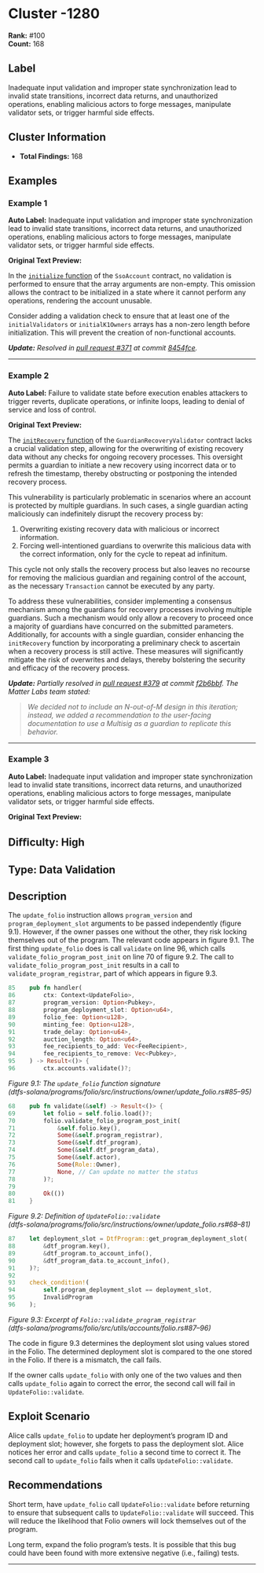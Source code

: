 # Cluster -1280

**Rank:** #100  
**Count:** 168  

## Label
Inadequate input validation and improper state synchronization lead to invalid state transitions, incorrect data returns, and unauthorized operations, enabling malicious actors to forge messages, manipulate validator sets, or trigger harmful side effects.

## Cluster Information
- **Total Findings:** 168

## Examples

### Example 1

**Auto Label:** Inadequate input validation and improper state synchronization lead to invalid state transitions, incorrect data returns, and unauthorized operations, enabling malicious actors to forge messages, manipulate validator sets, or trigger harmful side effects.  

**Original Text Preview:**

In the [`initialize` function](https://github.com/matter-labs/zksync-sso-clave-contracts/blob/c7714c0fe0a33a23acce5aa20355f088d330b4f7/src/SsoAccount.sol#L59) of the `SsoAccount` contract, no validation is performed to ensure that the array arguments are non-empty. This omission allows the contract to be initialized in a state where it cannot perform any operations, rendering the account unusable.

Consider adding a validation check to ensure that at least one of the `initialValidators` or `initialK1Owners` arrays has a non-zero length before initialization. This will prevent the creation of non-functional accounts.

***Update:** Resolved in [pull request #371](https://github.com/matter-labs/zksync-sso-clave-contracts/pull/371) at commit [8454fce](https://github.com/matter-labs/zksync-sso-clave-contracts/pull/371/commits/8454fce35e9178ef394466d5b99096cde7a89d36).*

---
### Example 2

**Auto Label:** Failure to validate state before execution enables attackers to trigger reverts, duplicate operations, or infinite loops, leading to denial of service and loss of control.  

**Original Text Preview:**

The [`initRecovery` function](https://github.com/matter-labs/zksync-sso-clave-contracts/blob/c7714c0fe0a33a23acce5aa20355f088d330b4f7/src/validators/GuardianRecoveryValidator.sol#L202-L215) of the `GuardianRecoveryValidator` contract lacks a crucial validation step, allowing for the overwriting of existing recovery data without any checks for ongoing recovery processes. This oversight permits a guardian to initiate a new recovery using incorrect data or to refresh the timestamp, thereby obstructing or postponing the intended recovery process.

This vulnerability is particularly problematic in scenarios where an account is protected by multiple guardians. In such cases, a single guardian acting maliciously can indefinitely disrupt the recovery process by:

1. Overwriting existing recovery data with malicious or incorrect information.
2. Forcing well-intentioned guardians to overwrite this malicious data with the correct information, only for the cycle to repeat ad infinitum.

This cycle not only stalls the recovery process but also leaves no recourse for removing the malicious guardian and regaining control of the account, as the necessary `Transaction` cannot be executed by any party.

To address these vulnerabilities, consider implementing a consensus mechanism among the guardians for recovery processes involving multiple guardians. Such a mechanism would only allow a recovery to proceed once a majority of guardians have concurred on the submitted parameters. Additionally, for accounts with a single guardian, consider enhancing the `initRecovery` function by incorporating a preliminary check to ascertain when a recovery process is still active. These measures will significantly mitigate the risk of overwrites and delays, thereby bolstering the security and efficacy of the recovery process.

***Update:** Partially resolved in [pull request #379](https://github.com/matter-labs/zksync-sso-clave-contracts/pull/379) at commit [f2b6bbf](https://github.com/matter-labs/zksync-sso-clave-contracts/pull/379/commits/f2b6bbfe95f791f157c4174b019b59481f03643e). The Matter Labs team stated:*

> *We decided not to include an N-out-of-M design in this iteration; instead, we added a recommendation to the user-facing documentation to use a Multisig as a guardian to replicate this behavior.*

---
### Example 3

**Auto Label:** Inadequate input validation and improper state synchronization lead to invalid state transitions, incorrect data returns, and unauthorized operations, enabling malicious actors to forge messages, manipulate validator sets, or trigger harmful side effects.  

**Original Text Preview:**

## Diﬃculty: High

## Type: Data Validation

## Description

The `update_folio` instruction allows `program_version` and `program_deployment_slot` arguments to be passed independently (figure 9.1). However, if the owner passes one without the other, they risk locking themselves out of the program. The relevant code appears in figure 9.1. The first thing `update_folio` does is call `validate` on line 96, which calls `validate_folio_program_post_init` on line 70 of figure 9.2. The call to `validate_folio_program_post_init` results in a call to `validate_program_registrar`, part of which appears in figure 9.3.

```rust
85    pub fn handler(
86        ctx: Context<UpdateFolio>,
87        program_version: Option<Pubkey>,
88        program_deployment_slot: Option<u64>,
89        folio_fee: Option<u128>,
90        minting_fee: Option<u128>,
91        trade_delay: Option<u64>,
92        auction_length: Option<u64>,
93        fee_recipients_to_add: Vec<FeeRecipient>,
94        fee_recipients_to_remove: Vec<Pubkey>,
95    ) -> Result<()> {
96        ctx.accounts.validate()?;
```
*Figure 9.1: The `update_folio` function signature*  
*(dtfs-solana/programs/folio/src/instructions/owner/update_folio.rs#85–95)*

```rust
68    pub fn validate(&self) -> Result<()> {
69        let folio = self.folio.load()?;
70        folio.validate_folio_program_post_init(
71            &self.folio.key(),
72            Some(&self.program_registrar),
73            Some(&self.dtf_program),
74            Some(&self.dtf_program_data),
75            Some(&self.actor),
76            Some(Role::Owner),
77            None, // Can update no matter the status
78        )?;
79
80        Ok(())
81    }
```
*Figure 9.2: Definition of `UpdateFolio::validate`*  
*(dtfs-solana/programs/folio/src/instructions/owner/update_folio.rs#68–81)*

```rust
87    let deployment_slot = DtfProgram::get_program_deployment_slot(
88        &dtf_program.key(),
89        &dtf_program.to_account_info(),
90        &dtf_program_data.to_account_info(),
91    )?;
92
93    check_condition!(
94        self.program_deployment_slot == deployment_slot,
95        InvalidProgram
96    );
```
*Figure 9.3: Excerpt of `Folio::validate_program_registrar`*  
*(dtfs-solana/programs/folio/src/utils/accounts/folio.rs#87–96)*

The code in figure 9.3 determines the deployment slot using values stored in the Folio. The determined deployment slot is compared to the one stored in the Folio. If there is a mismatch, the call fails.

If the owner calls `update_folio` with only one of the two values and then calls `update_folio` again to correct the error, the second call will fail in `UpdateFolio::validate`.

## Exploit Scenario

Alice calls `update_folio` to update her deployment’s program ID and deployment slot; however, she forgets to pass the deployment slot. Alice notices her error and calls `update_folio` a second time to correct it. The second call to `update_folio` fails when it calls `UpdateFolio::validate`.

## Recommendations

Short term, have `update_folio` call `UpdateFolio::validate` before returning to ensure that subsequent calls to `UpdateFolio::validate` will succeed. This will reduce the likelihood that Folio owners will lock themselves out of the program.

Long term, expand the folio program’s tests. It is possible that this bug could have been found with more extensive negative (i.e., failing) tests.

---

